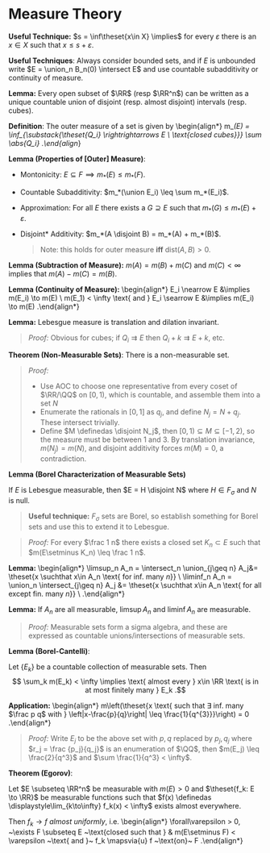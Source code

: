 # Measure Theory

**Useful Technique:**
$s = \inf\theset{x\in X} \implies$ for every $\varepsilon$ there is an $x\in X$ such that $x \leq s + \varepsilon$.

**Useful Techniques**:
Always consider bounded sets, and if $E$ is unbounded write $E = \union_n B_n(0) \intersect E$ and use countable subadditivity or continuity of measure.

**Lemma:**
Every open subset of $\RR$ (resp $\RR^n$) can be written as a unique countable union of disjoint (resp. almost disjoint) intervals (resp. cubes).

**Definition**:
The outer measure of a set is given by
\begin{align*}
m_*(E) = \inf_{\substack{\theset{Q_i} \rightrightarrows E \\ \text{closed cubes}}} \sum \abs{Q_i}
.\end{align*}

**Lemma (Properties of [Outer] Measure)**:

- Montonicity: $E\subseteq F \implies m_*(E) \leq m_*(F)$.
- Countable Subadditivity: $m_*(\union E_i) \leq \sum m_*(E_i)$.
- Approximation: For all $E$ there exists a $G \supseteq E$ such that $m_*(G) \leq m_*(E) + \varepsilon$.
- Disjoint* Additivity: $m_*(A \disjoint B) = m_*(A) + m_*(B)$. 
  
	> Note: this holds for outer measure **iff** $\mathrm{dist}(A, B) > 0$.

**Lemma (Subtraction of Measure):**
$m(A) = m(B) + m(C)$ and $m(C) < \infty$ implies that $m(A) - m(C) = m(B)$.

**Lemma (Continuity of Measure):**
\begin{align*}
E_i \nearrow E &\implies m(E_i) \to m(E) \\
m(E_1) < \infty \text{ and } E_i \searrow E &\implies m(E_i) \to m(E)
.\end{align*}


**Lemma:**
Lebesgue measure is translation and dilation invariant.

> *Proof:* 
> Obvious for cubes; if $Q_i \rightrightarrows E$ then $Q_i + k \rightrightarrows E + k$, etc.

**Theorem (Non-Measurable Sets)**:
There is a non-measurable set.

> *Proof:*
>
> - Use AOC to choose one representative from every coset of $\RR/\QQ$ on $[0, 1)$, which is countable, and assemble them into a set $N$
> - Enumerate the rationals in $[0, 1]$ as $q_j$, and define $N_j = N + q_j$. These intersect trivially.
> - Define $M \definedas \disjoint N_j$, then $[0, 1) \subseteq  M \subseteq [-1, 2)$, so the measure must be between 1 and 3.
> By translation invariance, $m(N_j) = m(N)$, and disjoint additivity forces $m(M) = 0$, a contradiction.

**Lemma (Borel Characterization of Measurable Sets)**

If $E$ is Lebesgue measurable, then $E = H \disjoint N$ where $H \in F_\sigma$ and $N$ is null.

> **Useful technique:** $F_\sigma$ sets are Borel, so establish something for Borel sets and use this to extend it to Lebesgue.

> *Proof:* For every $\frac 1 n$ there exists a closed set $K_n \subset E$ such that $m(E\setminus K_n) \leq \frac 1 n$. 

**Lemma:**
\begin{align*}
\limsup_n A_n = \intersect_n \union_{j\geq n} A_j&= \theset{x \suchthat x\in A_n \text{ for inf. many $n$}}  \\
\liminf_n A_n = \union_n \intersect_{j\geq n} A_j &= \theset{x \suchthat x\in A_n \text{ for all except fin. many $n$}}  \\
.\end{align*}

**Lemma:**
If $A_n$ are all measurable, $\limsup A_n$ and $\liminf A_n$ are measurable.

> *Proof:* 
> Measurable sets form a sigma algebra, and these are expressed as countable unions/intersections of measurable sets.

**Lemma (Borel-Cantelli)**:

Let $\{E_k\}$ be a countable collection of measurable sets.
Then
$$
\sum_k m(E_k) < \infty \implies \text{ almost every } x\in \RR \text{ is in at most finitely many } E_k
.$$

**Application:**
\begin{align*}
m\left(\theset{x \text{ such that $\exists$ inf. many $\frac p q$ with } \left|x-\frac{p}{q}\right| \leq \frac{1}{q^{3}}}\right) = 0
.\end{align*}

> *Proof:*
> Write $E_j$ to be the above set with $p, q$ replaced by $p_j, q_j$ where $r_j = \frac {p_j}{q_j}$ is an enumeration of $\QQ$, then $m(E_j) \leq \frac{2}{q^3}$ and $\sum \frac{1}{q^3} < \infty$.


**Theorem (Egorov)**:

Let $E \subseteq \RR^n$ be measurable with $m(E) > 0$ and $\theset{f_k: E \to \RR}$ be measurable functions such that $f(x) \definedas \displaystyle\lim_{k\to\infty} f_k(x) < \infty$ exists almost everywhere.

Then $f_k \to f$ *almost uniformly*, i.e.
\begin{align*}
\forall\varepsilon > 0, ~\exists F \subseteq E ~\text{closed such that } &
m(E\setminus F) < \varepsilon ~\text{ and }~ f_k \mapsvia{u}  f ~\text{on}~ F
.\end{align*}